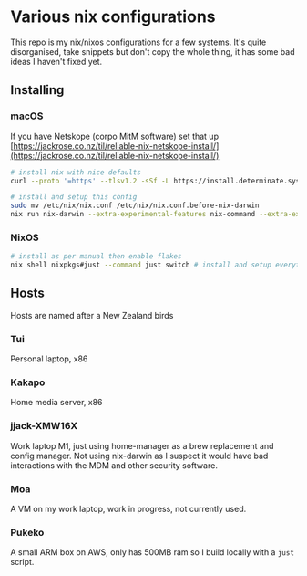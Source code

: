 # Various nix configurations

This repo is my nix/nixos configurations for a few systems. It's quite disorganised, take snippets but don't copy the whole thing, it has some bad ideas I haven't fixed yet.

## Installing

### macOS

If you have Netskope (corpo MitM software) set that up [https://jackrose.co.nz/til/reliable-nix-netskope-install/](https://jackrose.co.nz/til/reliable-nix-netskope-install/)

```bash
# install nix with nice defaults
curl --proto '=https' --tlsv1.2 -sSf -L https://install.determinate.systems/nix | sh -s -- install

# install and setup this config
sudo mv /etc/nix/nix.conf /etc/nix/nix.conf.before-nix-darwin
nix run nix-darwin --extra-experimental-features nix-command --extra-experimental-features flakes -- switch --flake .#(hostname)
```

### NixOS

```bash
# install as per manual then enable flakes
nix shell nixpkgs#just --command just switch # install and setup everything
```

## Hosts

Hosts are named after a New Zealand birds

### Tui

Personal laptop, x86

### Kakapo

Home media server, x86

### jjack-XMW16X

Work laptop M1, just using home-manager as a brew replacement and config manager. Not using nix-darwin as I suspect it would have bad interactions with the MDM and other security software.

### Moa

A VM on my work laptop, work in progress, not currently used.

### Pukeko

A small ARM box on AWS, only has 500MB ram so I build locally with a `just` script.
